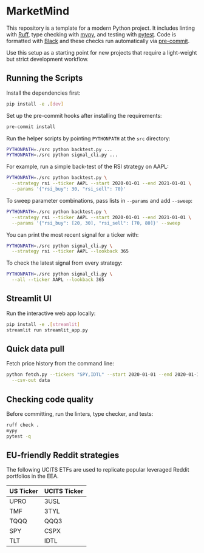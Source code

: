 # MarketMind

This repository is a template for a modern Python project. It includes linting with [Ruff](https://docs.astral.sh/ruff/), type checking with [mypy](https://mypy-lang.org/), and testing with [pytest](https://docs.pytest.org/).
Code is formatted with [Black](https://black.readthedocs.io/) and these checks run automatically via [pre-commit](https://pre-commit.com/).

Use this setup as a starting point for new projects that require a light-weight but strict development workflow.

## Running the Scripts

Install the dependencies first:

```bash
pip install -e .[dev]
```

Set up the pre-commit hooks after installing the requirements:

```bash
pre-commit install
```

Run the helper scripts by pointing `PYTHONPATH` at the `src` directory:

```bash
PYTHONPATH=./src python backtest.py ...
PYTHONPATH=./src python signal_cli.py ...
```

For example, run a simple back-test of the RSI strategy on AAPL:

```bash
PYTHONPATH=./src python backtest.py \
  --strategy rsi --ticker AAPL --start 2020-01-01 --end 2021-01-01 \
  --params '{"rsi_buy": 30, "rsi_sell": 70}'
```

To sweep parameter combinations, pass lists in `--params` and add `--sweep`:

```bash
PYTHONPATH=./src python backtest.py \
  --strategy rsi --ticker AAPL --start 2020-01-01 --end 2021-01-01 \
  --params '{"rsi_buy": [20, 30], "rsi_sell": [70, 80]}' --sweep
```

You can print the most recent signal for a ticker with:

```bash
PYTHONPATH=./src python signal_cli.py \
  --strategy rsi --ticker AAPL --lookback 365
```
To check the latest signal from every strategy:
```bash
PYTHONPATH=./src python signal_cli.py \
  --all --ticker AAPL --lookback 365
```

## Streamlit UI

Run the interactive web app locally:

```bash
pip install -e .[streamlit]
streamlit run streamlit_app.py
```

## Quick data pull

Fetch price history from the command line:

```bash
python fetch.py --tickers "SPY,IDTL" --start 2020-01-01 --end 2020-01-10 \
  --csv-out data
```

## Checking code quality

Before committing, run the linters, type checker, and tests:

```bash
ruff check .
mypy
pytest -q
```

## EU-friendly Reddit strategies

The following UCITS ETFs are used to replicate popular leveraged Reddit portfolios in the EEA.

| US Ticker | UCITS Ticker |
|-----------|--------------|
| UPRO | 3USL |
| TMF  | 3TYL |
| TQQQ | QQQ3 |
| SPY  | CSPX |
| TLT  | IDTL |
